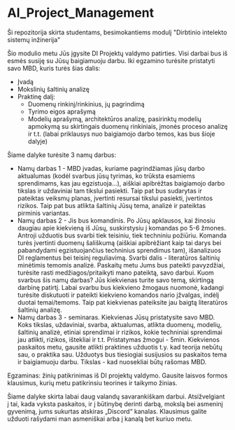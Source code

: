 # AI_Project_Management

Ši repozitorija skirta studentams, besimokantiems modulį "Dirbtinio intelekto sistemų inžinerija"

Šio modulio metu Jūs įgysite DI Projektų valdymo patirties. Visi darbai bus iš esmės susiję su Jūsų baigiamuoju darbu. Iki egzamino turėsite pristatyti savo MBD, kuris turės šias dalis:

* Įvadą
* Mokslinių šaltinių analizę
* Praktinę dalį:
  * Duomenų rinkinį/rinkinius, jų pagrindimą
  * Tyrimo eigos aprašymą
  * Modelių aprašymą, architektūros analizę, pasirinktų modelių apmokymą su skirtingais duomenų rinkiniais, įmonės proceso analizę ir t.t. (labai priklausys nuo baigiamojo darbo temos, kas bus šioje dalyje)

Šiame dalyke turėsite 3 namų darbus:

* Namų darbas 1 - MBD įvadas, kuriame pagrindžiamas jūsų darbo aktualumas (kodėl svarbus jūsų tyrimas, ko trūksta esamiems sprendimams, kas jau egzistuoja...), aiškiai apibrėžtas baigiamojo darbo tikslas ir uždaviniai tam tikslui pasiekti. Taip pat bus sudarytas ir pateiktas veiksmų planas, įvertinti resursai tikslui pasiekti, įvertintos rizikos. Taip pat bus atlikta šaltinių Jūsų tema, analizė ir pateiktas pirminis variantas.
* Namų darbas 2 - Jis bus komandinis. Po Jūsų apklausos, kai žinosiu daugiau apie kiekvieną iš Jūsų, suskirstysiu į komandas po 5-6 žmones. Antroji užduotis bus svarbi tiek teisiniu, tiek techniniu požiūriu. Komanda turės įvertinti duomenų šališkumą (aiškiai apibrėžiant kaip tai darys bei pabandydami egzistuojančius techninius sprendimus tam), išanalizuos DI reglamentus bei teisinį reguliavimą. Svarbi dalis - literatūros šaltinių minėtimis temomis analizė. Paskaitų metu Jums bus pateikti pavyzdžiai, turėsite rasti medžiagos/pritaikyti mano pateiktą, savo darbui. Kuom svarbus šis namų darbas? Jūs kiekvienas turite savo temą, skirtingą darbinę patirtį. Labai svarbu bus kiekvieno žmogaus nuomonė, kadangi turėsite diskutuoti ir pateikti kiekvieno komandos nario įžvalgas, indėlį duotai temai/temoms. Taip pat kiekvienas pateiksite jau baigtą literatūros šaltinių analizę.
* Namų darbas 3 - seminaras. Kiekvienas Jūsų pristatysite savo MBD. Koks tikslas, uždaviniai, svarba, aktualumas, atlikta duomenų, modelių, šaltinių analizė, etiniai sprendimai ir rizikos, kokie techniniai sprendimai jau atlikti, rizikos, ištekliai ir t.t. Pristatymas žmogui - 5min.
Kiekvienos paskaitos metu, gausite atlikti praktines užduotis t.y. kad teorija nebūtų sau, o praktika sau. Užduotys bus tiesiogiai susijusios su paskaitos tema ir baigiamuoju darbu. Tikslas - kad nuosekliai būtų rašomas MBD.

Egzaminas: žinių patikrinimas iš DI projektų valdymo. Gausite laisvos formos klausimus, kurių metu patikrinsiu teorines ir taikymo žinias.

Šiame dalyke skirta labai daug valandų savarankiškam darbui. Atsižvelgiant į tai, kada vyksta paskaitos, ir į būtinybę derinti darbą, mokslą bei asmeninį gyvenimą, jums sukurtas atskiras „Discord“ kanalas. Klausimus galite užduoti rašydami man asmeniškai arba į kanalą bet kuriuo metu.




